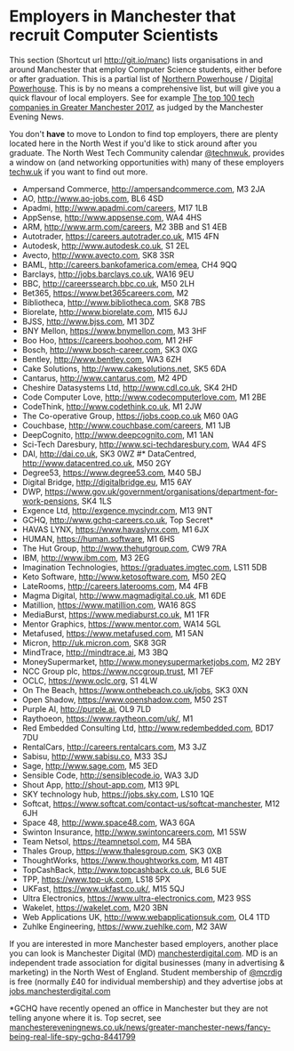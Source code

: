 
Employers in Manchester that recruit Computer Scientists
========================================================

This section (Shortcut url http://git.io/manc) lists organisations in and around Manchester that employ Computer Science students, either before or after graduation. This is a partial list of [Northern Powerhouse](https://en.wikipedia.org/wiki/Northern_Powerhouse) / [Digital Powerhouse](http://technorthhq.com/digital-powerhouse/). This is by no means a comprehensive list, but will give you a quick flavour of local employers. See for example [The top 100 tech companies in Greater Manchester 2017](http://www.manchestereveningnews.co.uk/business/business-news/top-tech-companies-manchester-north-13716704), as judged by the Manchester Evening News.

You don't **have** to move to London to find top employers, there are plenty located here in the North West if you'd like to stick around after you graduate. The North West Tech Community calendar [@technwuk](https://twitter.com/technwuk), provides a window on (and networking opportunities with) many of these employers [techw.uk](http://technw.uk) if you want to find out more.

* Ampersand Commerce, http://ampersandcommerce.com, M3 2JA
* AO, http://www.ao-jobs.com, BL6 4SD
* Apadmi, http://www.apadmi.com/careers, M17 1LB
* AppSense, http://www.appsense.com, WA4 4HS
* ARM, http://www.arm.com/careers, M2 3BB and S1 4EB
* Autotrader, https://careers.autotrader.co.uk, M15 4FN
* Autodesk, http://www.autodesk.co.uk, S1 2EL
* Avecto, http://www.avecto.com, SK8 3SR
* BAML, http://careers.bankofamerica.com/emea, CH4 9QQ
* Barclays, http://jobs.barclays.co.uk, WA16 9EU
* BBC, http://careerssearch.bbc.co.uk, M50 2LH
* Bet365, https://www.bet365careers.com, M2
* Bibliotheca, http://www.bibliotheca.com, SK8 7BS
* Biorelate, http://www.biorelate.com, M15 6JJ
* BJSS, http://www.bjss.com, M1 3DZ
* BNY Mellon, https://www.bnymellon.com, M3 3HF
* Boo Hoo, https://careers.boohoo.com, M1 2HF
* Bosch, http://www.bosch-career.com, SK3 0XG
* Bentley, http://www.bentley.com, WA3 6ZH
* Cake Solutions, http://www.cakesolutions.net, SK5 6DA
* Cantarus, http://www.cantarus.com, M2 4PD
* Cheshire Datasystems Ltd, http://www.cdl.co.uk, SK4 2HD
* Code Computer Love, http://www.codecomputerlove.com, M1 2BE
* CodeThink, http://www.codethink.co.uk, M1 2JW
* The Co-operative Group, https://jobs.coop.co.uk M60 0AG
* Couchbase, http://www.couchbase.com/careers, M1 1JB
* DeepCognito, http://www.deepcognito.com, M1 1AN
* Sci-Tech Daresbury, http://www.sci-techdaresbury.com, WA4 4FS
* DAI, http://dai.co.uk, SK3 0WZ
#* DataCentred, http://www.datacentred.co.uk, M50 2GY
* Degree53, https://www.degree53.com, M40 5BJ
* Digital Bridge, http://digitalbridge.eu, M15 6AY
* DWP, https://www.gov.uk/government/organisations/department-for-work-pensions, SK4 1LS
* Exgence Ltd, http://exgence.mycindr.com, M13 9NT
* GCHQ, http://www.gchq-careers.co.uk, Top Secret*
* HAVAS LYNX, https://www.havaslynx.com, M1 6JX
* HUMAN, https://human.software, M1 6HS
* The Hut Group, http://www.thehutgroup.com, CW9 7RA
* IBM, http://www.ibm.com, M3 2EG
* Imagination Technologies, https://graduates.imgtec.com, LS11 5DB
* Keto Software, http://www.ketosoftware.com, M50 2EQ
* LateRooms, http://careers.laterooms.com, M4 4FB
* Magma Digital, http://www.magmadigital.co.uk, M1 6DE
* Matillion, https://www.matillion.com, WA16 8GS
* MediaBurst, https://www.mediaburst.co.uk, M1 1FR
* Mentor Graphics, https://www.mentor.com, WA14 5GL
* Metafused, https://www.metafused.com, M1 5AN
* Micron, http://uk.micron.com, SK8 3GR
* MindTrace, http://mindtrace.ai, M3 3BQ
* MoneySupermarket, http://www.moneysupermarketjobs.com, M2 2BY
* NCC Group plc, https://www.nccgroup.trust, M1 7EF
* OCLC, https://www.oclc.org, S1 4LW
* On The Beach, https://www.onthebeach.co.uk/jobs, SK3 0XN
* Open Shadow, https://www.openshadow.com, M50 2ST
* Purple AI, http://purple.ai, OL9 7LD
* Raythoeon, https://www.raytheon.com/uk/, M1
* Red Embedded Consulting Ltd, http://www.redembedded.com, BD17 7DU
* RentalCars, http://careers.rentalcars.com, M3 3JZ
* Sabisu, http://www.sabisu.co, M33 3SJ
* Sage, http://www.sage.com, M5 3ED
* Sensible Code, http://sensiblecode.io, WA3 3JD
* Shout App, http://shout-app.com, M13 9PL
* SKY technology hub, https://jobs.sky.com, LS10 1QE
* Softcat, https://www.softcat.com/contact-us/softcat-manchester, M12 6JH
* Space 48, http://www.space48.com, WA3 6GA
* Swinton Insurance, http://www.swintoncareers.com, M1 5SW
* Team Netsol, https://teamnetsol.com, M4 5BA
* Thales Group, https://www.thalesgroup.com, SK3 0XB
* ThoughtWorks, https://www.thoughtworks.com, M1 4BT
* TopCashBack, http://www.topcashback.co.uk, BL6 5UE
* TPP, https://www.tpp-uk.com, LS18 5PX
* UKFast, https://www.ukfast.co.uk/, M15 5QJ
* Ultra Electronics, https://www.ultra-electronics.com, M23 9SS
* Wakelet, https://wakelet.com, M20 3BN
* Web Applications UK, http://www.webapplicationsuk.com, OL4 1TD
* Zuhlke Engineering, https://www.zuehlke.com, M2 3AW

If you are interested in more Manchester based employers, another place you can look is Manchester Digital (MD) [manchesterdigital.com](https://www.manchesterdigital.com). MD is an independent trade association for digital businesses (many in advertising & marketing) in the North West of England. Student membership of [@mcrdig](https://twitter.com/mcrdig) is free (normally £40 for individual membership) and they advertise jobs at [jobs.manchesterdigital.com](https://jobs.manchesterdigital.com)

*GCHQ have recently opened an office in Manchester but they are not telling anyone where it is. Top secret, see [manchestereveningnews.co.uk/news/greater-manchester-news/fancy-being-real-life-spy-gchq-8441799](http://www.manchestereveningnews.co.uk/news/greater-manchester-news/fancy-being-real-life-spy-gchq-8441799)
